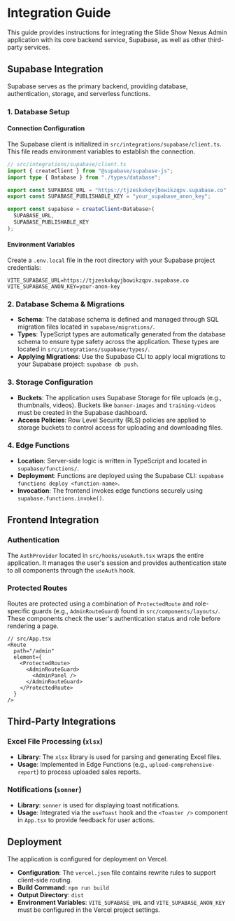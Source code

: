 # Integration Guide

This guide provides instructions for integrating the Slide Show Nexus Admin application with its core backend service, Supabase, as well as other third-party services.

## Supabase Integration

Supabase serves as the primary backend, providing database, authentication, storage, and serverless functions.

### 1. Database Setup

#### Connection Configuration

The Supabase client is initialized in `src/integrations/supabase/client.ts`. This file reads environment variables to establish the connection.

```typescript
// src/integrations/supabase/client.ts
import { createClient } from "@supabase/supabase-js";
import type { Database } from "./types/database";

export const SUPABASE_URL = "https://tjzeskxkqvjbowikzqpv.supabase.co";
export const SUPABASE_PUBLISHABLE_KEY = "your_supabase_anon_key";

export const supabase = createClient<Database>(
  SUPABASE_URL,
  SUPABASE_PUBLISHABLE_KEY
);
```

#### Environment Variables

Create a `.env.local` file in the root directory with your Supabase project credentials:

```env
VITE_SUPABASE_URL=https://tjzeskxkqvjbowikzqpv.supabase.co
VITE_SUPABASE_ANON_KEY=your-anon-key
```

### 2. Database Schema & Migrations

-   **Schema**: The database schema is defined and managed through SQL migration files located in `supabase/migrations/`.
-   **Types**: TypeScript types are automatically generated from the database schema to ensure type safety across the application. These types are located in `src/integrations/supabase/types/`.
-   **Applying Migrations**: Use the Supabase CLI to apply local migrations to your Supabase project: `supabase db push`.

### 3. Storage Configuration

-   **Buckets**: The application uses Supabase Storage for file uploads (e.g., thumbnails, videos). Buckets like `banner-images` and `training-videos` must be created in the Supabase dashboard.
-   **Access Policies**: Row Level Security (RLS) policies are applied to storage buckets to control access for uploading and downloading files.

### 4. Edge Functions

-   **Location**: Server-side logic is written in TypeScript and located in `supabase/functions/`.
-   **Deployment**: Functions are deployed using the Supabase CLI: `supabase functions deploy <function-name>`.
-   **Invocation**: The frontend invokes edge functions securely using `supabase.functions.invoke()`.

## Frontend Integration

### Authentication

The `AuthProvider` located in `src/hooks/useAuth.tsx` wraps the entire application. It manages the user's session and provides authentication state to all components through the `useAuth` hook.

### Protected Routes

Routes are protected using a combination of `ProtectedRoute` and role-specific guards (e.g., `AdminRouteGuard`) found in `src/components/layouts/`. These components check the user's authentication status and role before rendering a page.

```tsx
// src/App.tsx
<Route
  path="/admin"
  element={
    <ProtectedRoute>
      <AdminRouteGuard>
        <AdminPanel />
      </AdminRouteGuard>
    </ProtectedRoute>
  }
/>
```

## Third-Party Integrations

### Excel File Processing (`xlsx`)

-   **Library**: The `xlsx` library is used for parsing and generating Excel files.
-   **Usage**: Implemented in Edge Functions (e.g., `upload-comprehensive-report`) to process uploaded sales reports.

### Notifications (`sonner`)

-   **Library**: `sonner` is used for displaying toast notifications.
-   **Usage**: Integrated via the `useToast` hook and the `<Toaster />` component in `App.tsx` to provide feedback for user actions.

## Deployment

The application is configured for deployment on Vercel.

-   **Configuration**: The `vercel.json` file contains rewrite rules to support client-side routing.
-   **Build Command**: `npm run build`
-   **Output Directory**: `dist`
-   **Environment Variables**: `VITE_SUPABASE_URL` and `VITE_SUPABASE_ANON_KEY` must be configured in the Vercel project settings.